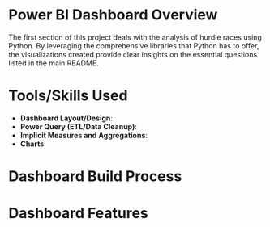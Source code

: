 # Power BI Dashboard Overview
The first section of this project deals with the analysis of hurdle races using Python. By leveraging the comprehensive libraries that Python has to offer, the visualizations created provide clear insights on the essential questions listed in the main README. 
# Tools/Skills Used
- **Dashboard Layout/Design**: 
- **Power Query (ETL/Data Cleanup)**: 
- **Implicit Measures and Aggregations**: 
- **Charts**: 

# Dashboard Build Process

# Dashboard Features